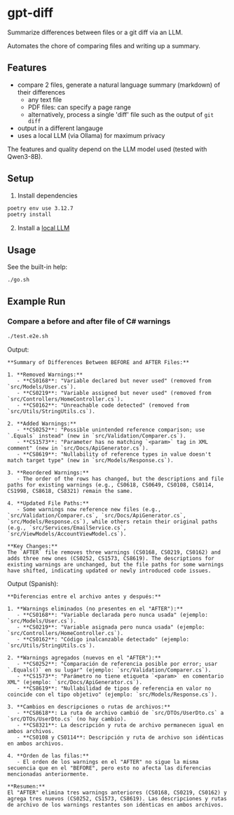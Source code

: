 # gpt-diff

Summarize differences between files or a git diff via an LLM.

Automates the chore of comparing files and writing up a summary.

## Features

- compare 2 files, generate a natural language summary (markdown) of their differences
  - any text file
  - PDF files: can specify a page range
  - alternatively, process a single 'diff' file such as the output of `git diff`
- output in a different langauge
- uses a local LLM (via Ollama) for maximum privacy

The features and quality depend on the LLM model used (tested with Qwen3-8B).

## Setup

1. Install dependencies

```bash
poetry env use 3.12.7
poetry install
```

2. Install a [local LLM](./local_llm/README.md)

## Usage

See the built-in help:

```bash
./go.sh
```

## Example Run

### Compare a before and after file of C# warnings

```bash
./test.e2e.sh
```

Output:

```
**Summary of Differences Between BEFORE and AFTER Files:**

1. **Removed Warnings:**
   - **CS0168**: "Variable declared but never used" (removed from `src/Models/User.cs`).
   - **CS0219**: "Variable assigned but never used" (removed from `src/Controllers/HomeController.cs`).
   - **CS0162**: "Unreachable code detected" (removed from `src/Utils/StringUtils.cs`).

2. **Added Warnings:**
   - **CS0252**: "Possible unintended reference comparison; use `.Equals` instead" (new in `src/Validation/Comparer.cs`).
   - **CS1573**: "Parameter has no matching `<param>` tag in XML comment" (new in `src/Docs/ApiGenerator.cs`).
   - **CS8619**: "Nullability of reference types in value doesn't match target type" (new in `src/Models/Response.cs`).

3. **Reordered Warnings:**
   - The order of the rows has changed, but the descriptions and file paths for existing warnings (e.g., CS0618, CS0649, CS0108, CS0114, CS1998, CS8618, CS8321) remain the same.

4. **Updated File Paths:**
   - Some warnings now reference new files (e.g., `src/Validation/Comparer.cs`, `src/Docs/ApiGenerator.cs`, `src/Models/Response.cs`), while others retain their original paths (e.g., `src/Services/EmailService.cs`, `src/ViewModels/AccountViewModel.cs`).

**Key Changes:**
The `AFTER` file removes three warnings (CS0168, CS0219, CS0162) and adds three new ones (CS0252, CS1573, CS8619). The descriptions for existing warnings are unchanged, but the file paths for some warnings have shifted, indicating updated or newly introduced code issues.
```

Output (Spanish):

```
**Diferencias entre el archivo antes y después:**

1. **Warnings eliminados (no presentes en el "AFTER"):**
   - **CS0168**: "Variable declarada pero nunca usada" (ejemplo: `src/Models/User.cs`).
   - **CS0219**: "Variable asignada pero nunca usada" (ejemplo: `src/Controllers/HomeController.cs`).
   - **CS0162**: "Código inalcanzable detectado" (ejemplo: `src/Utils/StringUtils.cs`).

2. **Warnings agregados (nuevos en el "AFTER"):**
   - **CS0252**: "Comparación de referencia posible por error; usar `.Equals()` en su lugar" (ejemplo: `src/Validation/Comparer.cs`).
   - **CS1573**: "Parámetro no tiene etiqueta `<param>` en comentario XML" (ejemplo: `src/Docs/ApiGenerator.cs`).
   - **CS8619**: "Nullabilidad de tipos de referencia en valor no coincide con el tipo objetivo" (ejemplo: `src/Models/Response.cs`).

3. **Cambios en descripciones o rutas de archivos:**
   - **CS8618**: La ruta de archivo cambió de `src/DTOs/UserDto.cs` a `src/DTOs/UserDto.cs` (no hay cambio).
   - **CS8321**: La descripción y ruta de archivo permanecen igual en ambos archivos.
   - **CS0108 y CS0114**: Descripción y ruta de archivo son idénticas en ambos archivos.

4. **Orden de las filas:**
   - El orden de los warnings en el "AFTER" no sigue la misma secuencia que en el "BEFORE", pero esto no afecta las diferencias mencionadas anteriormente.

**Resumen:**
El "AFTER" elimina tres warnings anteriores (CS0168, CS0219, CS0162) y agrega tres nuevos (CS0252, CS1573, CS8619). Las descripciones y rutas de archivo de los warnings restantes son idénticas en ambos archivos.
```
